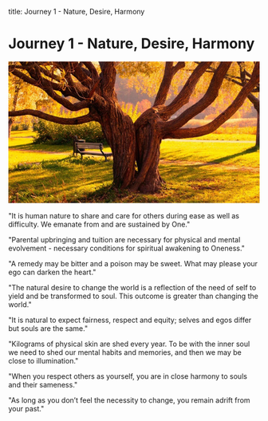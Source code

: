 title: Journey 1 - Nature, Desire, Harmony

# Journey 1 - Nature, Desire, Harmony

![Nature](../../assets/images/09.jpg)

"It is human nature to share and care for others during ease as well as difficulty. We emanate from and are sustained by One."  

"Parental upbringing and tuition are necessary for physical and mental evolvement - necessary conditions for spiritual awakening to Oneness."  

"A remedy may be bitter and a poison may be sweet. What may please your ego can darken the heart."   

"The natural desire to change the world is a reflection of the need of self to yield and be transformed to soul. This outcome is greater than changing the world."  

"It is natural to expect fairness, respect and equity; selves and egos differ but souls are the same."  

"Kilograms of physical skin are shed every year. To be with the inner soul we need to shed our mental habits and memories, and then we may be close to illumination."  

"When you respect others as yourself, you are in close harmony to souls and their sameness."  

"As long as you don’t feel the necessity to change, you remain adrift from your past."  